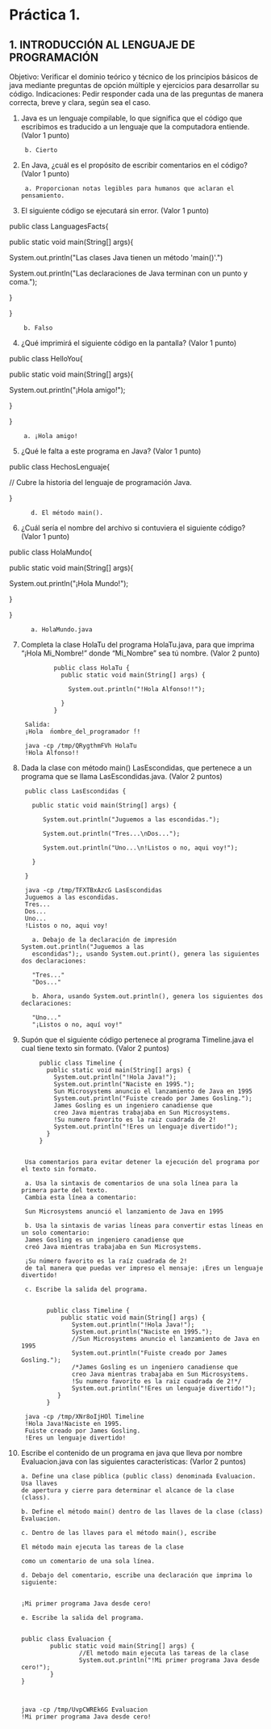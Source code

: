 # Práctica 1.

## 1. INTRODUCCIÓN AL LENGUAJE DE PROGRAMACIÓN

Objetivo: Verificar el dominio teórico y técnico de los principios básicos de java mediante
preguntas de opción múltiple y ejercicios para desarrollar su código.
Indicaciones: Pedir responder cada una de las preguntas de manera correcta, breve y
clara, según sea el caso.

1. Java es un lenguaje compilable, lo que significa que el código que escribimos es
traducido a un lenguaje que la computadora entiende. (Valor 1 punto)

       
        b. Cierto

2. En Java, ¿cuál es el propósito de escribir comentarios en el código? (Valor 1 punto)

        a. Proporcionan notas legibles para humanos que aclaran el pensamiento.
       

3. El siguiente código se ejecutará sin error. (Valor 1 punto)

public class LanguagesFacts{

  public static void main(String[] args){
  
  System.out.println("Las clases Java tienen un método 'main()'.")

  System.out.println("Las declaraciones de Java terminan con un punto y coma.");

  }
  
}

        b. Falso


4. ¿Qué imprimirá el siguiente código en la pantalla? (Valor 1 punto)

public class HelloYou{

  public static void main(String[] args){
  
   System.out.println("¡Hola amigo!");
    
  }
  
}

        a. ¡Hola amigo!
    
        


5. ¿Qué le falta a este programa en Java? (Valor 1 punto)

public class HechosLenguaje{

  // Cubre la historia del lenguaje de programación Java.
  
}

                   
      
          d. El método main().



6. ¿Cuál sería el nombre del archivo si contuviera el siguiente código? (Valor 1 punto)

public class HolaMundo{

  public static void main(String[] args){
  
   System.out.println("¡Hola Mundo!");
    
  }
  
}

          a. HolaMundo.java
        
        
        

7. Completa la clase HolaTu del programa HolaTu.java, para que imprima “¡Hola
Mi_Nombre!” donde “Mi_Nombre” sea tú nombre. (Valor 2 punto)

                public class HolaTu {
                  public static void main(String[] args) {

                    System.out.println("!Hola Alfonso!!");

                  }
                }

        Salida:
        ¡Hola  ́nombre_del_programador ́!!

        java -cp /tmp/QRygthmFVh HolaTu
        !Hola Alfonso!!



8. Dada la clase con método main() LasEscondidas, que pertenece a un programa
que se llama LasEscondidas.java. (Valor 2 puntos)

        public class LasEscondidas {

          public static void main(String[] args) {

             System.out.println("Juguemos a las escondidas.");

             System.out.println("Tres...\nDos...");

             System.out.println("Uno...\n!Listos o no, aqui voy!");

          }

        }

        java -cp /tmp/TFXTBxAzcG LasEscondidas
        Juguemos a las escondidas.
        Tres...
        Dos...
        Uno...
        !Listos o no, aqui voy!

          a. Debajo de la declaración de impresión System.out.println("Juguemos a las
          escondidas");, usando System.out.print(), genera las siguientes dos declaraciones:

          "Tres..."
          "Dos..."

          b. Ahora, usando System.out.println(), genera los siguientes dos declaraciones:

          "Uno..."
          "¡Listos o no, aquí voy!"



9. Supón que el siguiente código pertenece al programa Timeline.java el cual tiene
texto sin formato. (Valor 2 puntos)

            public class Timeline {
              public static void main(String[] args) {
                System.out.println("!Hola Java!");
                System.out.println("Naciste en 1995.");
                Sun Microsystems anuncio el lanzamiento de Java en 1995
                System.out.println("Fuiste creado por James Gosling.");
                James Gosling es un ingeniero canadiense que
                creo Java mientras trabajaba en Sun Microsystems.
                !Su numero favorito es la raiz cuadrada de 2!
                System.out.println("!Eres un lenguaje divertido!");
              }
            }

      
        Usa comentarios para evitar detener la ejecución del programa por el texto sin formato.

        a. Usa la sintaxis de comentarios de una sola línea para la primera parte del texto.
        Cambia esta línea a comentario:

        Sun Microsystems anunció el lanzamiento de Java en 1995

        b. Usa la sintaxis de varias líneas para convertir estas líneas en un solo comentario:
        James Gosling es un ingeniero canadiense que
        creó Java mientras trabajaba en Sun Microsystems.

        ¡Su número favorito es la raíz cuadrada de 2!
        de tal manera que puedas ver impreso el mensaje: ¡Eres un lenguaje divertido!

        c. Escribe la salida del programa.


              public class Timeline {
                  public static void main(String[] args) {
                     System.out.println("!Hola Java!");
                     System.out.println("Naciste en 1995.");
                     //Sun Microsystems anuncio el lanzamiento de Java en 1995
                     System.out.println("Fuiste creado por James Gosling.");
                     /*James Gosling es un ingeniero canadiense que
                     creo Java mientras trabajaba en Sun Microsystems.
                     !Su numero favorito es la raiz cuadrada de 2!*/
                     System.out.println("!Eres un lenguaje divertido!");
                 }
              }

        java -cp /tmp/XNr8oIjHOl Timeline
        !Hola Java!Naciste en 1995.
        Fuiste creado por James Gosling.
        !Eres un lenguaje divertido!



10. Escribe el contenido de un programa en java que lleva por nombre
Evaluacion.java con las siguientes características: (Varlor 2 puntos)

        a. Define una clase pública (public class) denominada Evaluacion. Usa llaves
        de apertura y cierre para determinar el alcance de la clase (class).

        b. Define el método main() dentro de las llaves de la clase (class) Evaluacion.

        c. Dentro de las llaves para el método main(), escribe

        El método main ejecuta las tareas de la clase

        como un comentario de una sola línea.

        d. Debajo del comentario, escribe una declaración que imprima lo siguiente:


        ¡Mi primer programa Java desde cero!

        e. Escribe la salida del programa.


        public class Evaluacion {
                public static void main(String[] args) {
                        //El metodo main ejecuta las tareas de la clase
                        System.out.println("!Mi primer programa Java desde cero!");
                }
        }



        java -cp /tmp/UvpCWREk6G Evaluacion
        !Mi primer programa Java desde cero!




